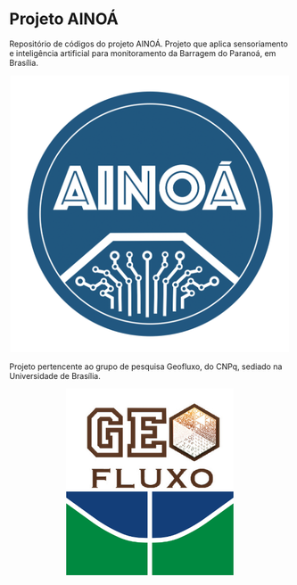 # Projeto AINOÁ

Repositório de códigos do projeto AINOÁ. Projeto que aplica sensoriamento e inteligência artificial para monitoramento da Barragem do Paranoá, em Brasília. 

<p align="center">
<img width="500" alt="projeto ainoa" src="https://raw.githubusercontent.com/Projeto-Ainoa/about/master/ainoa-logo.png">
</p>

Projeto pertencente ao grupo de pesquisa Geofluxo, do CNPq, sediado na Universidade de Brasília.

<p align="center">
<img width="300" alt="geofluxo" src="https://raw.githubusercontent.com/Projeto-Ainoa/about/master/geofluxo-logo.jpg"> <img width="300" alt="geofluxo" src="https://raw.githubusercontent.com/Projeto-Ainoa/about/master/unb.png">
</p>

